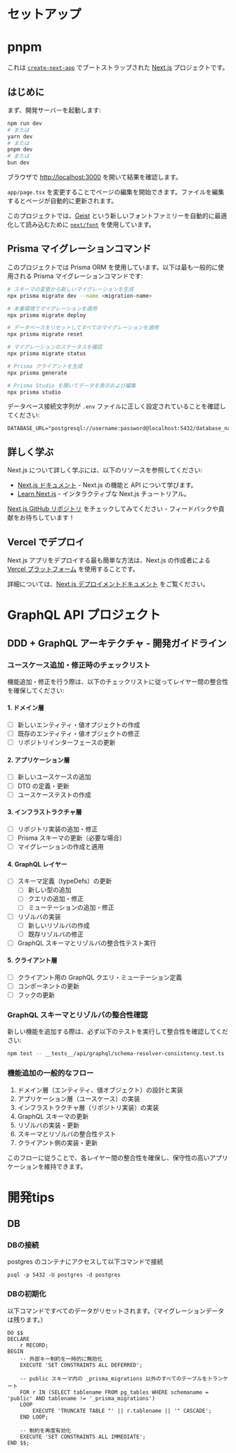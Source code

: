 # セットアップ

# pnpm

これは [`create-next-app`](https://nextjs.org/docs/app/api-reference/cli/create-next-app) でブートストラップされた [Next.js](https://nextjs.org) プロジェクトです。

## はじめに

まず、開発サーバーを起動します:

```bash
npm run dev
# または
yarn dev
# または
pnpm dev
# または
bun dev
```

ブラウザで [http://localhost:3000](http://localhost:3000) を開いて結果を確認します。

`app/page.tsx` を変更することでページの編集を開始できます。ファイルを編集するとページが自動的に更新されます。

このプロジェクトでは、[Geist](https://vercel.com/font) という新しいフォントファミリーを自動的に最適化して読み込むために [`next/font`](https://nextjs.org/docs/app/building-your-application/optimizing/fonts) を使用しています。

## Prisma マイグレーションコマンド

このプロジェクトでは Prisma ORM を使用しています。以下は最も一般的に使用される Prisma マイグレーションコマンドです:

```bash
# スキーマの変更から新しいマイグレーションを生成
npx prisma migrate dev --name <migration-name>

# 本番環境でマイグレーションを適用
npx prisma migrate deploy

# データベースをリセットしてすべてのマイグレーションを適用
npx prisma migrate reset

# マイグレーションのステータスを確認
npx prisma migrate status

# Prisma クライアントを生成
npx prisma generate

# Prisma Studio を開いてデータを表示および編集
npx prisma studio
```

データベース接続文字列が `.env` ファイルに正しく設定されていることを確認してください:

```
DATABASE_URL="postgresql://username:password@localhost:5432/database_name"
```

## 詳しく学ぶ

Next.js について詳しく学ぶには、以下のリソースを参照してください:

- [Next.js ドキュメント](https://nextjs.org/docs) - Next.js の機能と API について学びます。
- [Learn Next.js](https://nextjs.org/learn) - インタラクティブな Next.js チュートリアル。

[Next.js GitHub リポジトリ](https://github.com/vercel/next.js) をチェックしてみてください - フィードバックや貢献をお待ちしています！

## Vercel でデプロイ

Next.js アプリをデプロイする最も簡単な方法は、Next.js の作成者による [Vercel プラットフォーム](https://vercel.com/new?utm_medium=default-template&filter=next.js&utm_source=create-next-app&utm_campaign=create-next-app-readme) を使用することです。

詳細については、[Next.js デプロイメントドキュメント](https://nextjs.org/docs/app/building-your-application/deploying) をご覧ください。

# GraphQL API プロジェクト

## DDD + GraphQL アーキテクチャ - 開発ガイドライン

### ユースケース追加・修正時のチェックリスト

機能追加・修正を行う際は、以下のチェックリストに従ってレイヤー間の整合性を確保してください:

#### 1. ドメイン層

- [ ] 新しいエンティティ・値オブジェクトの作成
- [ ] 既存のエンティティ・値オブジェクトの修正
- [ ] リポジトリインターフェースの更新

#### 2. アプリケーション層

- [ ] 新しいユースケースの追加
- [ ] DTO の定義・更新
- [ ] ユースケーステストの作成

#### 3. インフラストラクチャ層

- [ ] リポジトリ実装の追加・修正
- [ ] Prisma スキーマの更新（必要な場合）
- [ ] マイグレーションの作成と適用

#### 4. GraphQL レイヤー

- [ ] スキーマ定義（typeDefs）の更新
  - [ ] 新しい型の追加
  - [ ] クエリの追加・修正
  - [ ] ミューテーションの追加・修正
- [ ] リゾルバの実装
  - [ ] 新しいリゾルバの作成
  - [ ] 既存リゾルバの修正
- [ ] GraphQL スキーマとリゾルバの整合性テスト実行

#### 5. クライアント層

- [ ] クライアント用の GraphQL クエリ・ミューテーション定義
- [ ] コンポーネントの更新
- [ ] フックの更新

### GraphQL スキーマとリゾルバの整合性確認

新しい機能を追加する際は、必ず以下のテストを実行して整合性を確認してください:

```bash
npm test -- __tests__/api/graphql/schema-resolver-consistency.test.ts
```

### 機能追加の一般的なフロー

1. ドメイン層（エンティティ、値オブジェクト）の設計と実装
2. アプリケーション層（ユースケース）の実装
3. インフラストラクチャ層（リポジトリ実装）の実装
4. GraphQL スキーマの更新
5. リゾルバの実装・更新
6. スキーマとリゾルバの整合性テスト
7. クライアント側の実装・更新

このフローに従うことで、各レイヤー間の整合性を確保し、保守性の高いアプリケーションを維持できます。

# 開発tips

## DB

### DBの接続

postgres のコンテナにアクセスして以下コマンドで接続

```
psql -p 5432 -U postgres -d postgres
```

### DBの初期化

以下コマンドですべてのデータがリセットされます。（マイグレーションデータは残ります。）

```
DO $$
DECLARE
    r RECORD;
BEGIN
    -- 外部キー制約を一時的に無効化
    EXECUTE 'SET CONSTRAINTS ALL DEFERRED';

    -- public スキーマ内の _prisma_migrations 以外のすべてのテーブルをトランケート
    FOR r IN (SELECT tablename FROM pg_tables WHERE schemaname = 'public' AND tablename != '_prisma_migrations')
    LOOP
        EXECUTE 'TRUNCATE TABLE "' || r.tablename || '" CASCADE';
    END LOOP;

    -- 制約を再度有効化
    EXECUTE 'SET CONSTRAINTS ALL IMMEDIATE';
END $$;
```
